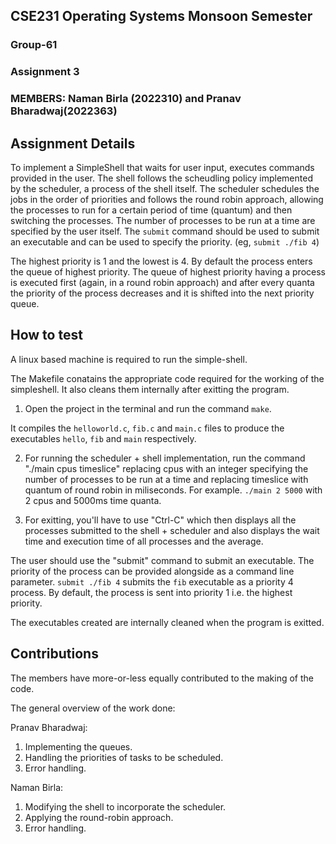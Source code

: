 ## CSE231 Operating Systems Monsoon Semester 
### Group-61
### Assignment 3

### MEMBERS: Naman Birla (2022310) and Pranav Bharadwaj(2022363)

## Assignment Details

To implement a SimpleShell that waits for user input, executes commands provided in the user. The shell follows the scheudling policy implemented by the scheduler, a process of the shell itself. The scheduler schedules the jobs in the order of priorities and follows the round robin approach, allowing the processes to run for a certain period of time (quantum) and then switching the processes. The number of processes to be run at a time are specified by the user itself. The ```submit``` command should be used to submit an executable and can be used to specify the priority. (eg, ```submit ./fib 4```)

The highest priority is 1 and the lowest is 4. By default the process enters the queue of highest priority. The queue of highest priority having a process is executed first (again, in a round robin approach) and after every quanta the priority of the process decreases and it is shifted into the next priority queue.


## How to test
A linux based machine is required to run the simple-shell.

The Makefile conatains the appropriate code required for the working of the simpleshell. It also cleans them internally after exitting the program.

1. Open the project in the terminal and run the command ```make```. 

It compiles the ```helloworld.c```, ```fib.c```  and  ```main.c``` files to produce the executables ```hello```, ```fib``` and ```main``` respectively.

2. For running the scheduler + shell implementation, run the command "./main cpus timeslice" replacing cpus with an integer specifying the number of processes to be run at a time and replacing timeslice with quantum of round robin in miliseconds. For example. ``` ./main 2 5000 ``` with 2 cpus and 5000ms time quanta.

3. For exitting, you'll have to use "Ctrl-C" which then displays all the processes submitted to the shell + scheduler and also displays the wait time and execution time of all processes and the average.

The user should use the "submit" command to submit an executable. The priority of the process can be provided alongside as a command line parameter. ```submit ./fib 4``` submits the ```fib``` executable as a priority 4 process.
By default, the process is sent into priority 1 i.e. the highest priority.

The executables created are internally cleaned when the program is exitted.


## Contributions

The members have more-or-less equally contributed to the making of the code. 

The general overview of the work done:

Pranav Bharadwaj:
1.	Implementing the queues.
2.	Handling the priorities of tasks to be scheduled.
3.	Error handling.


Naman Birla:
1.	Modifying the shell to incorporate the scheduler.
2.	Applying the round-robin approach.
3.	Error handling.

